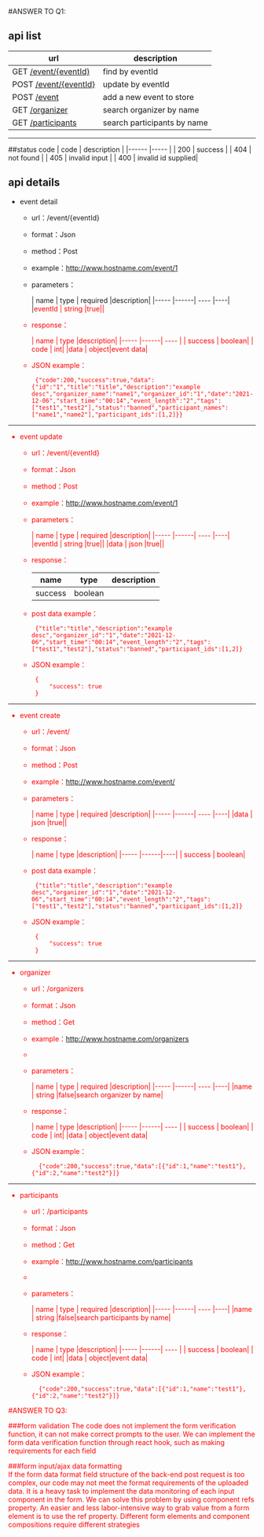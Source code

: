 #ANSWER TO Q1:

## api list

|  url  | description |
|------ |----- |
| GET [/event/{eventId}](#event)| find by eventId|
| POST [/event/{eventId}](#event_update)| update by eventId|
| POST [/event](#event_create) | add a new event to store|
| GET [/organizer](#organizer) | search organizer by name|
| GET [/participants](#participants) | search participants by name|

***
##status code
| code  | description |
|------ |----- |
|   200   | success |
|   404   | not found |
|   405   | invalid input |
|   400 | invalid id supplied|

## api details
* <span id = "event">event detail</span>

    * url：/event/{eventId}

    * format：Json

    * method：Post

    * example：http://www.hostname.com/event/1
  
    * parameters：

      | name | type | required |description|
                          |----- |------| ---- |----|
      |<font color=red>eventId | string |true||
    
    * response：

      | name | type |description| 
                          |----- |------| ---- |
      | success | boolean|
      | code | int|
      |data | object|event data|

    * JSON example：

           {"code":200,"success":true,"data":{"id":"1","title":"title","description":"example desc","organizer_name":"name1","organizer_id":"1","date":"2021-12-06","start_time":"00:14","event_length":"2","tags":["test1","test2"],"status":"banned","participant_names":["name1","name2"],"participant_ids":[1,2]}}

 
---

* <span id = "event_update">event update</span>

    * url：/event/{eventId}

    * format：Json

    * method：Post

    * example：http://www.hostname.com/event/1

    * parameters：

      | name | type | required |description|
                    |----- |------| ---- |----|
      |<font color=red>eventId | string |true||
      |<font color=red>data | json |true||

    * response：

      | name | type |description|
      |----- |------|----|
      | success | boolean|

    * post data example：

           {"title":"title","description":"example desc","organizer_id":"1","date":"2021-12-06","start_time":"00:14","event_length":"2","tags":["test1","test2"],"status":"banned","participant_ids":[1,2]}

    * JSON example：

           {
               "success": true
           }

 
---

* <span id = "event_create">event create</span>

    * url：/event/

    * format：Json

    * method：Post

    * example：http://www.hostname.com/event/

    * parameters：

      | name | type | required |description|
                          |----- |------| ---- |----|
      |<font color=red>data | json |true||

    * response：

      | name | type |description|
            |----- |------|----|
      | success | boolean|

    * post data example：

           {"title":"title","description":"example desc","organizer_id":"1","date":"2021-12-06","start_time":"00:14","event_length":"2","tags":["test1","test2"],"status":"banned","participant_ids":[1,2]}

    * JSON example：

           {
               "success": true
           }

---
* <span id = "organizer">organizer</span>

    * url：/organizers

    * format：Json

    * method：Get

    * example：http://www.hostname.com/organizers
    *
    * parameters：

      | name | type | required |description|
                                |----- |------| ---- |----|
      |name | string |false|search organizer by name|

    * response：

      | name | type |description| 
                                |----- |------| ---- |
      | success | boolean|
      | code | int|
      |data | object|event data|

    * JSON example：

            {"code":200,"success":true,"data":[{"id":1,"name":"test1"},{"id":2,"name":"test2"}]}

---
* <span id = "participants">participants</span>

    * url：/participants

    * format：Json

    * method：Get

    * example：http://www.hostname.com/participants
    * 
    * parameters：

      | name | type | required |description|
                                      |----- |------| ---- |----|
      |name | string |false|search participants by name|

    * response：

      | name | type |description| 
                                      |----- |------| ---- |
      | success | boolean|
      | code | int|
      |data | object|event data|

    * JSON example：
  
            {"code":200,"success":true,"data":[{"id":1,"name":"test1"},{"id":2,"name":"test2"}]}



#ANSWER TO Q3:

###form validation
The code does not implement the form verification function, it can not make correct prompts to the user.
We can implement the form data verification function through react hook, such as making requirements for each field

###form input/ajax data formatting    
If the form data format field structure of the back-end post request is too complex, 
our code may not meet the format requirements of the uploaded data.
It is a heavy task to implement the data monitoring of each input component in the form.
We can solve this problem by using component refs property. 
An easier and less labor-intensive way to grab value from a form element is to use the ref property. Different form elements and component compositions require different strategies